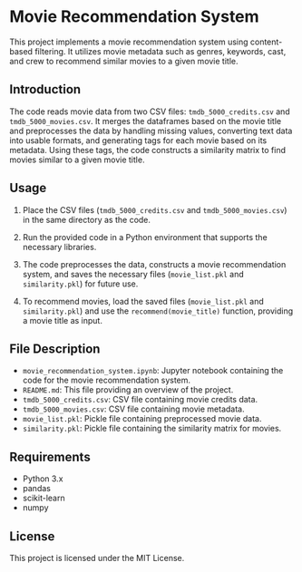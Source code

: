 # Movie Recommendation System

This project implements a movie recommendation system using content-based filtering. It utilizes movie metadata such as genres, keywords, cast, and crew to recommend similar movies to a given movie title.

## Introduction

The code reads movie data from two CSV files: `tmdb_5000_credits.csv` and `tmdb_5000_movies.csv`. It merges the dataframes based on the movie title and preprocesses the data by handling missing values, converting text data into usable formats, and generating tags for each movie based on its metadata. Using these tags, the code constructs a similarity matrix to find movies similar to a given movie title.

## Usage

1. Place the CSV files (`tmdb_5000_credits.csv` and `tmdb_5000_movies.csv`) in the same directory as the code.

2. Run the provided code in a Python environment that supports the necessary libraries.

3. The code preprocesses the data, constructs a movie recommendation system, and saves the necessary files (`movie_list.pkl` and `similarity.pkl`) for future use.

4. To recommend movies, load the saved files (`movie_list.pkl` and `similarity.pkl`) and use the `recommend(movie_title)` function, providing a movie title as input.

## File Description

- `movie_recommendation_system.ipynb`: Jupyter notebook containing the code for the movie recommendation system.
- `README.md`: This file providing an overview of the project.
- `tmdb_5000_credits.csv`: CSV file containing movie credits data.
- `tmdb_5000_movies.csv`: CSV file containing movie metadata.
- `movie_list.pkl`: Pickle file containing preprocessed movie data.
- `similarity.pkl`: Pickle file containing the similarity matrix for movies.

## Requirements

- Python 3.x
- pandas
- scikit-learn
- numpy

## License

This project is licensed under the MIT License.

